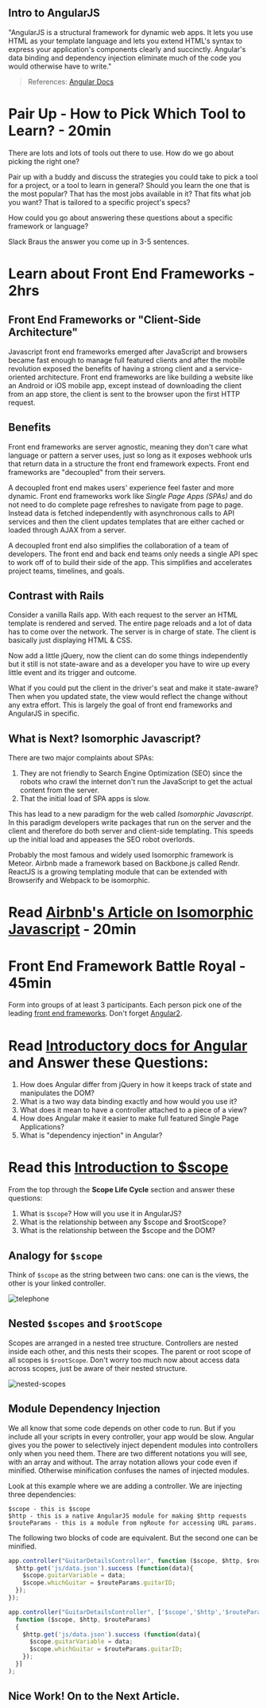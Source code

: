 ## Intro to AngularJS

"AngularJS is a structural framework for dynamic web apps. It lets you use HTML as your template language and lets you extend HTML's syntax to express your application's components clearly and succinctly. Angular's data binding and dependency injection eliminate much of the code you would otherwise have to write."
> References: [Angular Docs](https://docs.angularjs.org/guide/introduction)

# Pair Up - How to Pick Which Tool to Learn? - 20min

There are lots and lots of tools out there to use. How do we go about picking the right one?

Pair up with a buddy and discuss the strategies you could take to pick a tool for a project, or a tool to learn in general? Should you learn the one that is the most popular? That has the most jobs available in it? That fits what job you want? That is tailored to a specific project's specs?

How could you go about answering these questions about a specific framework or language?

Slack Braus the answer you come up in 3-5 sentences.

<!-- ```[solution]
  * [Compare their Github Stats](https://infogr.am/githuborg-8375525)
  * [Compare their Module Count](http://www.modulecounts.com/)
  * Compare how many job postings there are on Hacker News Jobs and on Linkedin.
  * ...
``` -->

# Learn about Front End Frameworks - 2hrs

## Front End Frameworks or "Client-Side Architecture"

Javascript front end frameworks emerged after JavaScript and browsers became fast enough to manage full featured clients and after the mobile revolution exposed the benefits of having a strong client and a service-oriented architecture. Front end frameworks are like building a website like an Android or iOS mobile app, except instead of downloading the client from an app store, the client is sent to the browser upon the first HTTP request.

## Benefits

Front end frameworks are server agnostic, meaning they don't care what language or pattern a server uses, just so long as it exposes webhook urls that return data in a structure the front end framework expects. Front end frameworks are "decoupled" from their servers.

A decoupled front end makes users' experience feel faster and more dynamic. Front end frameworks work like *Single Page Apps (SPAs)* and do not need to do complete page refreshes to navigate from page to page. Instead data is fetched independently with asynchronous calls to API services and then the client updates templates that are either cached or loaded through AJAX from a server.

A decoupled front end also simplifies the collaboration of a team of developers. The front end and back end teams only needs a single API spec to work off of to build their side of the app. This simplifies and accelerates project teams, timelines, and goals.

## Contrast with Rails

Consider a vanilla Rails app. With each request to the server an HTML template is rendered and served. The entire page reloads and a lot of data has to come over the network. The server is in charge of state. The client is basically just displaying HTML & CSS.

Now add a little jQuery, now the client can do some things independently but it still is not state-aware and as a developer you have to wire up every little event and its trigger and outcome.

What if you could put the client in the driver's seat and make it state-aware? Then when you updated state, the view would reflect the change without any extra effort. This is largely the goal of front end frameworks and AngularJS in specific.

## What is Next? Isomorphic Javascript?

There are two major complaints about SPAs:

1. They are not friendly to Search Engine Optimization (SEO) since the robots who crawl the internet don't run the JavaScript to get the actual content from the server.
2. That the initial load of SPA apps is slow.

This has lead to a new paradigm for the web called *Isomorphic Javascript*. In this paradigm developers write packages that run on the server and the client and therefore do both server and client-side templating. This speeds up the initial load and appeases the SEO robot overlords.

Probably the most famous and widely used Isomorphic framework is Meteor. Airbnb made a framework based on Backbone.js called Rendr. ReactJS is a growing templating module that can be extended with Browserify and Webpack to be isomorphic.

# Read [Airbnb's Article on Isomorphic Javascript](http://nerds.airbnb.com/isomorphic-javascript-future-web-apps/) - 20min

# Front End Framework Battle Royal - 45min

Form into groups of at least 3 participants. Each person pick one of the leading [front end frameworks](https://github.com/showcases/front-end-javascript-frameworks). Don't forget [Angular2](http://angular.io/).

# Read [Introductory docs for Angular]( https://docs.angularjs.org/guide/introduction) and Answer these Questions:

1. How does Angular differ from jQuery in how it keeps track of state and manipulates the DOM?
2. What is a two way data binding exactly and how would you use it?
3. What does it mean to have a controller attached to a piece of a view?
4. How does Angular make it easier to make full featured Single Page Applications?
5. What is "dependency injection" in Angular?

# Read this [Introduction to $scope](https://docs.angularjs.org/guide/scope)

From the top through the **Scope Life Cycle** section and answer these questions:

1. What is `$scope`? How will you use it in AngularJS?
2. What is the relationship between any $scope and $rootScope?
3. What is the relationship between the $scope and the DOM?

## Analogy for `$scope`

Think of `$scope` as the string between two cans: one can is the views, the other is your linked controller.

![telephone](../images/stringtelephone.jpg)

## Nested `$scopes` and `$rootScope`

Scopes are arranged in a nested tree structure. Controllers are nested inside each other, and this nests their scopes. The parent or root scope of all scopes is `$rootScope`. Don't worry too much now about access data across scopes, just be aware of their nested structure.

![nested-scopes](../images/nested-scopes.png)

## Module Dependency Injection

We all know that some code depends on other code to run. But if you include all your scripts in every controller, your app would be slow. Angular gives you the power to selectively inject dependent modules into controllers only when you need them. There are two different notations you will see, with an array and without. The array notation allows your code even if minified. Otherwise minification confuses the names of injected modules.

Look at this example where we are adding a controller. We are injecting three dependencies:

```
$scope - this is $scope
$http - this is a native AngularJS module for making $http requests
$routeParams - this is a module from ngRoute for accessing URL params.
```

The following two blocks of code are equivalent. But the second one can be minified.
```js
app.controller("GuitarDetailsController", function ($scope, $http, $routeParams) {
  $http.get('js/data.json').success (function(data){
    $scope.guitarVariable = data;
    $scope.whichGuitar = $routeParams.guitarID;
  });
});
```

```js
app.controller("GuitarDetailsController", ['$scope','$http','$routeParams',
  function ($scope, $http, $routeParams)
  {
    $http.get('js/data.json').success (function(data){
      $scope.guitarVariable = data;
      $scope.whichGuitar = $routeParams.guitarID;
    });
  }]
);
```

## Nice Work! On to the Next Article.
